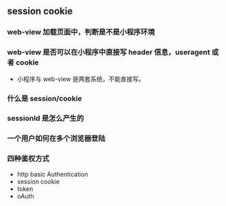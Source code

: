 ## session cookie

### web-view 加载页面中，判断是不是小程序环境

### web-view 是否可以在小程序中直接写 header 信息，useragent 或者 cookie

- 小程序与 web-view 是两套系统，不能直接写。

### 什么是 session/cookie

### sessionId 是怎么产生的

### 一个用户如何在多个浏览器登陆


### 四种鉴权方式

- http basic Authentication
- session cookie
- token
- oAuth
